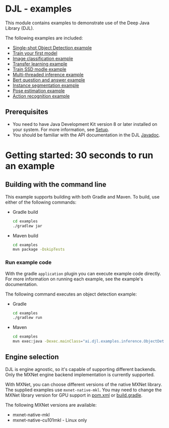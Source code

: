 # DJL - examples

This module contains examples to demonstrate use of the Deep Java Library (DJL).

The following examples are included:

- [Single-shot Object Detection example](docs/object_detection.md)
- [Train your first model](docs/train_mnist_mlp.md)
- [Image classification example](docs/image_classification.md)
- [Transfer learning example](docs/train_cifar10_resnet.md)
- [Train SSD modle example](docs/train_pikachu_ssd.md)
- [Multi-threaded inference example](docs/multithread_inference.md)
- [Bert question and answer example](docs/BERT_question_and_answer.md)
- [Instance segmentation example](docs/instance_segmentation.md)
- [Pose estimation example](docs/pose_estimation.md)
- [Action recognition example](docs/action_recognition.md)

## Prerequisites

* You need to have Java Development Kit version 8 or later installed on your system. For more information, see [Setup](../docs/development/setup.md).
* You should be familiar with the API documentation in the DJL [Javadoc](https://djl-ai.s3.amazonaws.com/java-api/0.2.0/api/index.html).


# Getting started: 30 seconds to run an example

## Building with the command line

This example supports building with both Gradle and Maven. To build, use either of the following commands:

* Gradle build
    ```sh
    cd examples
    ./gradlew jar
    ```

* Maven build
    ```sh
    cd examples
    mvn package -DskipTests
    ```

### Run example code
With the gradle `application` plugin you can execute example code directly.
For more information on running each example, see the example's documentation.

The following command executes an object detection example:

* Gradle
    ```sh
    cd examples
    ./gradlew run
    ```

* Maven
    ```sh
    cd examples
    mvn exec:java -Dexec.mainClass="ai.djl.examples.inference.ObjectDetection"
    ```

## Engine selection

DJL is engine agnostic, so it's capable of supporting different backends. Only
the MXNet engine backend implementation is currently supported.

With MXNet, you can choose different versions of the native MXNet library.
The supplied examples use `mxnet-native-mkl`. You may need to 
change the MXNet library version for GPU support in [pom.xml](pom.xml) or [build.gradle](build.gradle).

The following MXNet versions are available:
* mxnet-native-mkl
* mxnet-native-cu101mkl - Linux only
